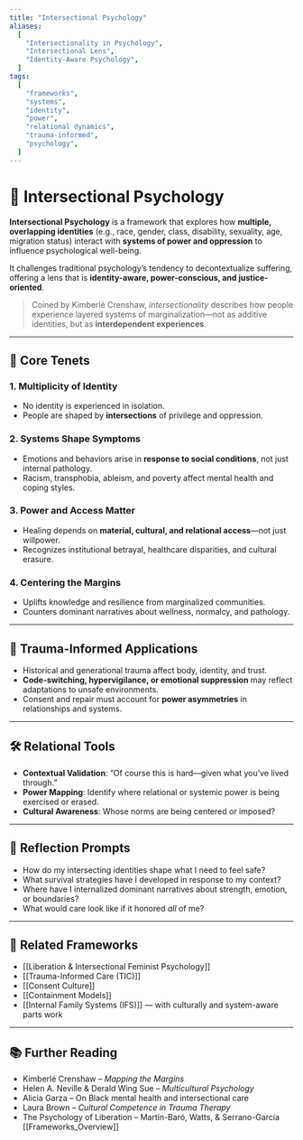 ```yaml
---
title: "Intersectional Psychology"
aliases:
  [
    "Intersectionality in Psychology",
    "Intersectional Lens",
    "Identity-Aware Psychology",
  ]
tags:
  [
    "frameworks",
    "systems",
    "identity",
    "power",
    "relational dynamics",
    "trauma-informed",
    "psychology",
  ]
---
```


<!-- @format -->

# 🧠 Intersectional Psychology

**Intersectional Psychology** is a framework that explores how **multiple, overlapping identities** (e.g., race, gender, class, disability, sexuality, age, migration status) interact with **systems of power and oppression** to influence psychological well-being.

It challenges traditional psychology’s tendency to decontextualize suffering, offering a lens that is **identity-aware, power-conscious, and justice-oriented**.

> Coined by Kimberlé Crenshaw, _intersectionality_ describes how people experience layered systems of marginalization—not as additive identities, but as **interdependent experiences**.

---

## 🧩 Core Tenets

### 1. **Multiplicity of Identity**

- No identity is experienced in isolation.
- People are shaped by **intersections** of privilege and oppression.

### 2. **Systems Shape Symptoms**

- Emotions and behaviors arise in **response to social conditions**, not just internal pathology.
- Racism, transphobia, ableism, and poverty affect mental health and coping styles.

### 3. **Power and Access Matter**

- Healing depends on **material, cultural, and relational access**—not just willpower.
- Recognizes institutional betrayal, healthcare disparities, and cultural erasure.

### 4. **Centering the Margins**

- Uplifts knowledge and resilience from marginalized communities.
- Counters dominant narratives about wellness, normalcy, and pathology.

---

## 🧠 Trauma-Informed Applications

- Historical and generational trauma affect body, identity, and trust.
- **Code-switching, hypervigilance, or emotional suppression** may reflect adaptations to unsafe environments.
- Consent and repair must account for **power asymmetries** in relationships and systems.

---

## 🛠 Relational Tools

- **Contextual Validation**: “Of course this is hard—given what you’ve lived through.”
- **Power Mapping**: Identify where relational or systemic power is being exercised or erased.
- **Cultural Awareness**: Whose norms are being centered or imposed?

---

## 💬 Reflection Prompts

- How do my intersecting identities shape what I need to feel safe?
- What survival strategies have I developed in response to my context?
- Where have I internalized dominant narratives about strength, emotion, or boundaries?
- What would care look like if it honored _all_ of me?

---

## 🔗 Related Frameworks

- [[Liberation & Intersectional Feminist Psychology]]
- [[Trauma-Informed Care (TIC)]]
- [[Consent Culture]]
- [[Containment Models]]
- [[Internal Family Systems (IFS)]] — with culturally and system-aware parts work

---

## 📚 Further Reading

- Kimberlé Crenshaw – _Mapping the Margins_
- Helen A. Neville & Derald Wing Sue – _Multicultural Psychology_
- Alicia Garza – On Black mental health and intersectional care
- Laura Brown – _Cultural Competence in Trauma Therapy_
- The Psychology of Liberation – Martín-Baró, Watts, & Serrano-García
  [[Frameworks_Overview]]
